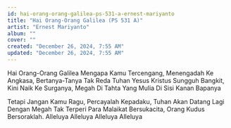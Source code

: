 ```yaml
---
id: hai-orang-orang-galilea-ps-531-a-ernest-mariyanto
title: "Hai Orang-Orang Galilea (PS 531 A)"
artist: "Ernest Mariyanto"
album: ""
cover: ""
created: "December 26, 2024, 7:55 AM"
updated: "December 26, 2024, 7:55 AM"
---
```


Hai Orang-Orang Galilea Mengapa Kamu Tercengang,
Menengadah Ke Angkasa, Bertanya-Tanya Tak Reda
Tuhan Yesus Kristus Sungguh Bangkit,
Kini Naik Ke Surganya,
Megah Di Tahta Yang Mulia Di Sisi Kanan Bapanya

Tetapi Jangan Kamu Ragu, Percayalah Kepadaku,
Tuhan Akan Datang Lagi Dengan Megah Tak Terperi
Para Malaikat Bersukacita,
Orang Kudus Bersoraklah.
Alleluya Alleluya Alleluya Alleluya